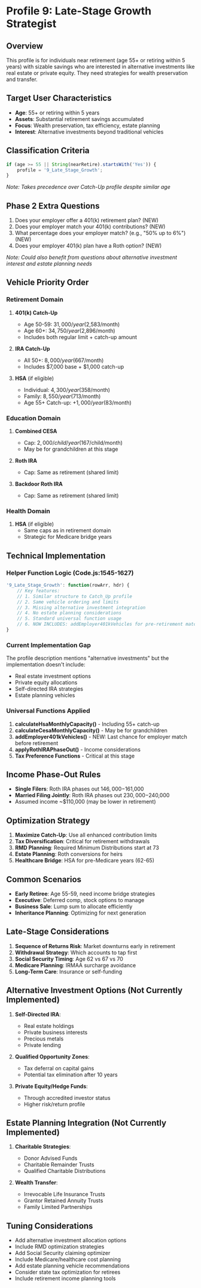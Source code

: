 # Profile 9: Late-Stage Growth Strategist

## Overview
This profile is for individuals near retirement (age 55+ or retiring within 5 years) with sizable savings who are interested in alternative investments like real estate or private equity. They need strategies for wealth preservation and transfer.

## Target User Characteristics
- **Age**: 55+ or retiring within 5 years
- **Assets**: Substantial retirement savings accumulated
- **Focus**: Wealth preservation, tax efficiency, estate planning
- **Interest**: Alternative investments beyond traditional vehicles

## Classification Criteria
```javascript
if (age >= 55 || String(nearRetire).startsWith('Yes')) {
    profile = '9_Late_Stage_Growth';
}
```
*Note: Takes precedence over Catch-Up profile despite similar age*

## Phase 2 Extra Questions
1. Does your employer offer a 401(k) retirement plan? (NEW)
2. Does your employer match your 401(k) contributions? (NEW)
3. What percentage does your employer match? (e.g., "50% up to 6%") (NEW)
4. Does your employer 401(k) plan have a Roth option? (NEW)

*Note: Could also benefit from questions about alternative investment interest and estate planning needs*

## Vehicle Priority Order

### Retirement Domain
1. **401(k) Catch-Up**
   - Age 50-59: $31,000/year ($2,583/month)
   - Age 60+: $34,750/year ($2,896/month)
   - Includes both regular limit + catch-up amount
   
2. **IRA Catch-Up**
   - All 50+: $8,000/year ($667/month)
   - Includes $7,000 base + $1,000 catch-up
   
3. **HSA** (if eligible)
   - Individual: $4,300/year ($358/month)
   - Family: $8,550/year ($713/month)
   - Age 55+ Catch-up: +$1,000/year ($83/month)

### Education Domain
1. **Combined CESA**
   - Cap: $2,000/child/year ($167/child/month)
   - May be for grandchildren at this stage
   
2. **Roth IRA**
   - Cap: Same as retirement (shared limit)
   
3. **Backdoor Roth IRA**
   - Cap: Same as retirement (shared limit)

### Health Domain
1. **HSA** (if eligible)
   - Same caps as in retirement domain
   - Strategic for Medicare bridge years

## Technical Implementation

### Helper Function Logic (Code.js:1545-1627)
```javascript
'9_Late_Stage_Growth': function(rowArr, hdr) {
    // Key features:
    // 1. Similar structure to Catch_Up profile
    // 2. Same vehicle ordering and limits
    // 3. Missing alternative investment integration
    // 4. No estate planning considerations
    // 5. Standard universal function usage
    // 6. NOW INCLUDES: addEmployer401kVehicles for pre-retirement match
}
```

### Current Implementation Gap
The profile description mentions "alternative investments" but the implementation doesn't include:
- Real estate investment options
- Private equity allocations
- Self-directed IRA strategies
- Estate planning vehicles

### Universal Functions Applied
1. **calculateHsaMonthlyCapacity()** - Including 55+ catch-up
2. **calculateCesaMonthlyCapacity()** - May be for grandchildren
3. **addEmployer401kVehicles()** - NEW: Last chance for employer match before retirement
4. **applyRothIRAPhaseOut()** - Income considerations
5. **Tax Preference Functions** - Critical at this stage

## Income Phase-Out Rules
- **Single Filers**: Roth IRA phases out $146,000-$161,000
- **Married Filing Jointly**: Roth IRA phases out $230,000-$240,000
- Assumed income ~$110,000 (may be lower in retirement)

## Optimization Strategy
1. **Maximize Catch-Up**: Use all enhanced contribution limits
2. **Tax Diversification**: Critical for retirement withdrawals
3. **RMD Planning**: Required Minimum Distributions start at 73
4. **Estate Planning**: Roth conversions for heirs
5. **Healthcare Bridge**: HSA for pre-Medicare years (62-65)

## Common Scenarios
- **Early Retiree**: Age 55-59, need income bridge strategies
- **Executive**: Deferred comp, stock options to manage
- **Business Sale**: Lump sum to allocate efficiently
- **Inheritance Planning**: Optimizing for next generation

## Late-Stage Considerations
1. **Sequence of Returns Risk**: Market downturns early in retirement
2. **Withdrawal Strategy**: Which accounts to tap first
3. **Social Security Timing**: Age 62 vs 67 vs 70
4. **Medicare Planning**: IRMAA surcharge avoidance
5. **Long-Term Care**: Insurance or self-funding

## Alternative Investment Options (Not Currently Implemented)
1. **Self-Directed IRA**:
   - Real estate holdings
   - Private business interests
   - Precious metals
   - Private lending

2. **Qualified Opportunity Zones**:
   - Tax deferral on capital gains
   - Potential tax elimination after 10 years

3. **Private Equity/Hedge Funds**:
   - Through accredited investor status
   - Higher risk/return profile

## Estate Planning Integration (Not Currently Implemented)
1. **Charitable Strategies**:
   - Donor Advised Funds
   - Charitable Remainder Trusts
   - Qualified Charitable Distributions

2. **Wealth Transfer**:
   - Irrevocable Life Insurance Trusts
   - Grantor Retained Annuity Trusts
   - Family Limited Partnerships

## Tuning Considerations
- Add alternative investment allocation options
- Include RMD optimization strategies
- Add Social Security claiming optimizer
- Include Medicare/healthcare cost planning
- Add estate planning vehicle recommendations
- Consider state tax optimization for retirees
- Include retirement income planning tools